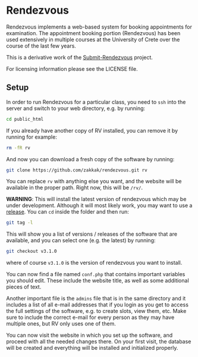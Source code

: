 Rendezvous
==========

Rendezvous implements a web-based system for booking appointments for
examination.  The appointment booking portion (Rendezvous) has been
used extensively in multiple courses at the University of Crete over
the course of the last few years.

This is a derivative work of the
[Submit-Rendezvous](https://github.com/papamix/submit_rendezvous)
project.

For licensing information please see the LICENSE file.

## Setup

In order to run Rendezvous for a particular class, you need to `ssh` into the
server and switch to your web directory, e.g. by running:

```bash
cd public_html
```

If you already have another copy of RV installed, you can remove it by running
for example:

```bash
rm -fR rv
```

And now you can download a fresh copy of the software by running:

```bash
git clone https://github.com/zakkak/rendezvous.git rv
```

You can replace `rv` with anything else you want, and the website will be
available in the proper path. Right now, this will be `/rv/`.

**WARNING**: This will install the latest version of rendezvous which may be
under development. Although it will most likely work, you may want to use a
[release](tags). You can `cd` inside the folder and then run:

```bash
git tag -l
```

This will show you a list of versions / releases of the software that are
available, and you can select one (e.g. the latest) by running:

```bash
git checkout v3.1.0
```

where of course `v3.1.0` is the version of rendezvous you want to install.

You can now find a file named `conf.php` that contains important variables you
should edit. These include the website title, as well as some additional pieces
of text.

Another important file is the `admins` file that is in the same directory and
it includes a list of all e-mail addresses that if you login as you get to
access the full settings of the software, e.g. to create slots, view them, etc.
Make sure to include the correct e-mail for every person as they may have
multiple ones, but RV only uses one of them.

You can now visit the website in which you set up the software, and proceed
with all the needed changes there. On your first visit, the database will be
created and everything will be installed and initialized properly.
